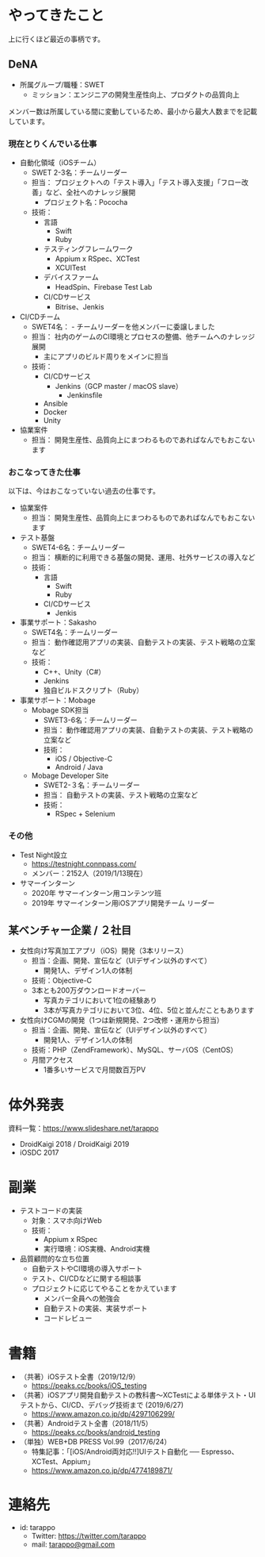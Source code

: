 # やってきたこと
上に行くほど最近の事柄です。

## DeNA
- 所属グループ/職種：SWET
  - ミッション：エンジニアの開発生産性向上、プロダクトの品質向上

メンバー数は所属している間に変動しているため、最小から最大人数までを記載しています。

### 現在とりくんでいる仕事
- 自動化領域（iOSチーム）
   - SWET 2-3名：チームリーダー
   - 担当： プロジェクトへの「テスト導入」「テスト導入支援」「フロー改善」など、全社へのナレッジ展開
      - プロジェクト名：Pococha
   - 技術：
      - 言語
         - Swift
         - Ruby
      - テスティングフレームワーク
         - Appium x RSpec、XCTest
         - XCUITest
      - デバイスファーム
         - HeadSpin、Firebase Test Lab
      - CI/CDサービス
         - Bitrise、Jenkis
- CI/CDチーム
   - SWET4名：
         - チームリーダーを他メンバーに委譲しました
   - 担当： 社内のゲームのCI環境とプロセスの整備、他チームへのナレッジ展開
     - 主にアプリのビルド周りをメインに担当
   - 技術：
      - CI/CDサービス
         - Jenkins（GCP master / macOS slave）
           - Jenkinsfile
      - Ansible
      - Docker
      - Unity
- 協業案件
   - 担当： 開発生産性、品質向上にまつわるものであればなんでもおこないます

### おこなってきた仕事
以下は、今はおこなっていない過去の仕事です。

- 協業案件
   - 担当： 開発生産性、品質向上にまつわるものであればなんでもおこないます
- テスト基盤
   - SWET4-6名：チームリーダー
   - 担当： 横断的に利用できる基盤の開発、運用、社外サービスの導入など
   - 技術：
      - 言語
         - Swift
         - Ruby
      - CI/CDサービス
         - Jenkis
- 事業サポート：Sakasho
   - SWET4名：チームリーダー
   - 担当： 動作確認用アプリの実装、自動テストの実装、テスト戦略の立案など
   - 技術：
      - C++、Unity（C#）
      - Jenkins
      - 独自ビルドスクリプト（Ruby）
- 事業サポート：Mobage
  - Mobage SDK担当
    - SWET3-6名：チームリーダー
    - 担当： 動作確認用アプリの実装、自動テストの実装、テスト戦略の立案など
    - 技術：
       - iOS / Objective-C
       - Android / Java
  - Mobage Developer Site
    - SWET2-３名：チームリーダー
    - 担当： 自動テストの実装、テスト戦略の立案など
    - 技術： 
        - RSpec + Selenium


### その他
- Test Night設立
   - https://testnight.connpass.com/
   - メンバー：2152人（2019/1/13現在）
- サマーインターン
  - 2020年 サマーインターン用コンテンツ班
  - 2019年 サマーインターン用iOSアプリ開発チーム リーダー

## 某ベンチャー企業 / ２社目
- 女性向け写真加工アプリ（iOS）開発（3本リリース）
  - 担当：企画、開発、宣伝など（UIデザイン以外のすべて）
    - 開発1人、デザイン1人の体制
  - 技術：Objective-C
  - 3本とも200万ダウンロードオーバー
    - 写真カテゴリにおいて1位の経験あり
    - 3本が写真カテゴリにおいて3位、4位、5位と並んだこともあります
- 女性向けCGMの開発（1つは新規開発、2つ改修・運用から担当）
  - 担当：企画、開発、宣伝など（UIデザイン以外のすべて）
    - 開発1人、デザイン1人の体制
  - 技術：PHP（ZendFramework）、MySQL、サーバOS（CentOS）
  - 月間アクセス
    - 1番多いサービスで月間数百万PV

# 体外発表
資料一覧：https://www.slideshare.net/tarappo

- DroidKaigi 2018 / DroidKaigi 2019
- iOSDC 2017

# 副業
 - テストコードの実装
   - 対象：スマホ向けWeb
   - 技術：
     - Appium x RSpec
     - 実行環境：iOS実機、Android実機
 - 品質顧問的な立ち位置
   - 自動テストやCI環境の導入サポート
   - テスト、CI/CDなどに関する相談事
   - プロジェクトに応じてやることをかえています
     - メンバー全員への勉強会
     - 自動テストの実装、実装サポート
      - コードレビュー

# 書籍
- （共著）iOSテスト全書（2019/12/9）
    - https://peaks.cc/books/iOS_testing
- （共著）iOSアプリ開発自動テストの教科書〜XCTestによる単体テスト・UIテストから、CI/CD、デバッグ技術まで (2019/6/27)
    - https://www.amazon.co.jp/dp/4297106299/
- （共著）Androidテスト全書（2018/11/5）
    - https://peaks.cc/books/android_testing
- （単独）WEB+DB PRESS Vol.99（2017/6/24）
    - 特集記事：「[iOS/Android両対応!!]UIテスト自動化 ── Espresso、XCTest、Appium」
    - https://www.amazon.co.jp/dp/4774189871/

# 連絡先
 - id: tarappo
   - Twitter: https://twitter.com/tarappo
   - mail: tarappo@gmail.com

